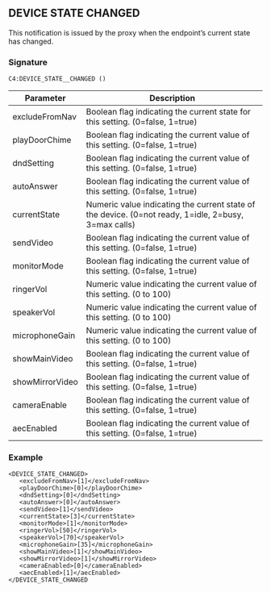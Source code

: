 ## DEVICE STATE CHANGED

This notification is issued by the proxy when the endpoint’s current state has changed.

### Signature

`C4:DEVICE_STATE__CHANGED ()`


| Parameter | Description |
| --- | --- |
|excludeFromNav | Boolean flag indicating the current state for this setting. (0=false, 1=true) |
| playDoorChime | Boolean flag indicating the current value of this setting. (0=false, 1=true) |
| dndSetting | Boolean flag indicating the current value of this setting. (0=false, 1=true) |
| autoAnswer | Boolean flag indicating the current value of this setting. (0=false, 1=true) |
| currentState | Numeric value indicating the current state of the device. (0=not ready, 1=idle, 2=busy, 3=max calls) |
| sendVideo | Boolean flag indicating the current value of this setting. (0=false, 1=true) |
| monitorMode | Boolean flag indicating the current value of this setting. (0=false, 1=true) |
| ringerVol | Numeric value indicating the current value of this setting. (0 to 100) |
| speakerVol | Numeric value indicating the current value of this setting. (0 to 100) |
| microphoneGain | Numeric value indicating the current value of this setting. (0 to 100) |
| showMainVideo | Boolean flag indicating the current value of this setting. (0=false, 1=true) |
| showMirrorVideo | Boolean flag indicating the current value of this setting. (0=false, 1=true) |
| cameraEnable | Boolean flag indicating the current value of this setting. (0=false, 1=true) |
| aecEnabled | Boolean flag indicating the current value of this setting. (0=false, 1=true) |


### Example

```
<DEVICE_STATE_CHANGED>
   <excludeFromNav>[1]</excludeFromNav>
   <playDoorChime>[0]</playDoorChime>
   <dndSetting>[0]</dndSetting>
   <autoAnswer>[0]</autoAnswer>
   <sendVideo>[1]</sendVideo>
   <currentState>[3]</currentState>
   <monitorMode>[1]</monitorMode>
   <ringerVol>[50]</ringerVol>
   <speakerVol>[70]</speakerVol>
   <microphoneGain>[35]</microphoneGain>
   <showMainVideo>[1]</showMainVideo>
   <showMirrorVideo>[1]</showMirrorVideo>
   <cameraEnabled>[0]</cameraEnabled>
   <aecEnabled>[1]</aecEnabled>
</DEVICE_STATE_CHANGED
```
